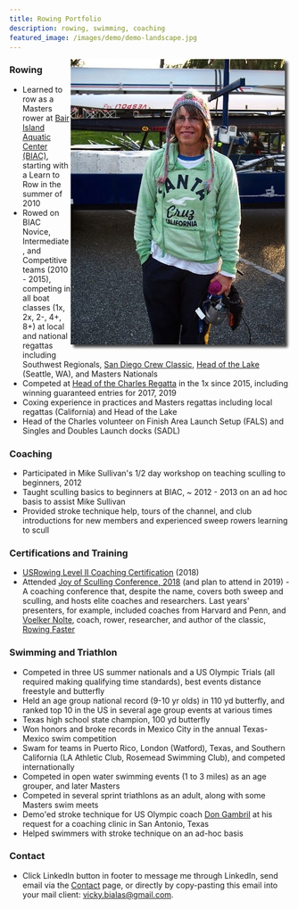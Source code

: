 ```yaml
---
title: Rowing Portfolio
description: rowing, swimming, coaching
featured_image: /images/demo/demo-landscape.jpg
---
```


<img align="right" padding="5px" src="images/me-coxswain.jpg">

### Rowing

- Learned to row as a Masters rower at [Bair Island Aquatic Center (BIAC)](https://gobair.org/), starting with a Learn to Row in the summer of 2010
- Rowed on BIAC Novice, Intermediate, and Competitive teams (2010 - 2015), competing in all boat classes (1x, 2x, 2-, 4+, 8+) at local and national regattas including Southwest Regionals, [San Diego Crew Classic](https://crewclassic.org/), [Head of the Lake](http://lakewashingtonrowing.com/home/hotl/) (Seattle, WA), and Masters Nationals
- Competed at [Head of the Charles Regatta](https://www.hocr.org/) in the 1x since 2015, including winning guaranteed entries for 2017, 2019
- Coxing experience in practices and Masters regattas including local regattas (California) and Head of the Lake 
- Head of the Charles volunteer on Finish Area Launch Setup (FALS) and Singles and Doubles Launch docks (SADL)

### Coaching

- Participated in Mike Sullivan's 1/2 day workshop on teaching sculling to beginners, 2012
- Taught sculling basics to beginners at BIAC, ~ 2012 - 2013 on an ad hoc basis to assist Mike Sullivan
- Provided stroke technique help, tours of the channel, and club introductions for new members and experienced sweep rowers learning to scull

### Certifications and Training 

- [USRowing Level II Coaching Certification](http://www.usrowing.org/coaching-education-program/) (2018)
- Attended [Joy of Sculling Conference, 2018](http://www.thejoyofsculling.com/) (and plan to attend in 2019) - A coaching conference that, despite the name, covers both sweep and sculling, and hosts elite coaches and researchers. Last years' presenters, for example, included coaches from Harvard and Penn, and [Voelker Nolte](http://www.worldrowing.com/athletes/athlete/7978/nolte-volker), coach, rower, researcher, and author of the classic, [Rowing Faster](https://books.google.com/books/about/Rowing_Faster.html?id=-wmLeDL0MbAC)

### Swimming and Triathlon

- Competed in three US summer nationals and a US Olympic Trials (all required making qualifying time standards), best events distance freestyle and butterfly
- Held an age group national record (9-10 yr olds) in 110 yd butterfly, and ranked top 10 in the US in several age group events at various times
- Texas high school state champion, 100 yd butterfly
- Won honors and broke records in Mexico City in the annual Texas-Mexico swim competition
- Swam for teams in Puerto Rico, London (Watford), Texas, and Southern California (LA Athletic Club, Rosemead Swimming Club), and competed internationally
- Competed in open water swimming events (1 to 3 miles) as an age grouper, and later Masters
- Competed in several sprint triathlons as an adult, along with some Masters swim meets
- Demo'ed stroke technique for US Olympic coach [Don Gambril](https://en.wikipedia.org/wiki/Don_Gambril) at his request for a coaching clinic in San Antonio, Texas
- Helped swimmers with stroke technique on an ad-hoc basis

### Contact

- Click LinkedIn button in footer to message me through LinkedIn, send email via the [Contact](contact.html) page, or directly by copy-pasting this email into your mail client: <font color="green">vicky.bialas@gmail.com</font>.


